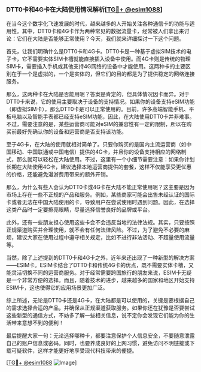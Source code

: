 ### DTT0卡和4G卡在大陆使用情况解析[[TG💪+ @esim1088](https://t.me/s/esim1088)]

在当今这个数字化飞速发展的时代，越来越多的人开始关注各种通信卡的功能与适用性。其中，DTT0卡和4G卡作为两种常见的数据流量卡，经常被人们拿出来讨论：它们在大陆是否能够正常使用？今天，我们就来详细探讨一下这个问题。

首先，让我们明确什么是DTT0卡和4G卡。DTT0卡是一种基于虚拟SIM技术的电子卡，它不需要实体SIM卡槽就能直接插入设备中使用。而4G卡则是传统的物理SIM卡，需要插入手机或其他支持4G网络的设备中才能使用。这两种卡的主要区别在于一个是虚拟的，一个是实体的，但它们的目的都是为了提供稳定的网络连接服务。

那么，这两种卡在大陆是否能用呢？答案是肯定的，但具体情况因卡而异。对于DTT0卡来说，它的使用主要取决于设备的支持情况。如果你的设备支持eSIM功能（即虚拟SIM卡），那么DTT0卡是可以正常使用的。目前，许多高端智能手机、平板电脑以及智能手表都已经支持eSIM功能，因此，在大陆使用DTT0卡并非难事。不过，需要注意的是，某些运营商可能对eSIM的兼容性有一定的限制，所以在购买前最好先确认你的设备和运营商是否支持该功能。

至于4G卡，在大陆的使用就相对简单了。只要你购买的是国内主流运营商（如中国移动、中国联通或中国电信）提供的4G卡，并且你的设备支持相应的网络制式，那么就可以轻松在大陆使用。不过，这里有一个小细节需要注意：如果你计划长期在大陆使用4G卡，建议选择本地运营商提供的套餐，这样不仅能享受更优惠的价格，还能避免漫游费用带来的额外开销。

那么，为什么有些人会认为DTT0卡或4G卡在大陆不能正常使用呢？这主要是因为市场上存在一些不正规的产品和服务。例如，某些商家可能会出售未经认证的国际卡或者无法在中国大陆使用的卡，导致用户在尝试使用时遇到问题。因此，在选择这类产品时一定要擦亮眼睛，尽量选择信誉良好的品牌或平台。

此外，还有一些朋友担心使用这些卡会不会违反当地的法律法规。其实，只要按照正规渠道购买并合理使用，就不会有任何法律风险。不过，为了避免不必要的麻烦，建议大家在使用过程中遵守相关规定，比如不进行非法活动、不超量使用流量等。

当然，除了上述提到的DTT0卡和4G卡之外，近年来还出现了一种新型的解决方案——ESIM卡。ESIM卡结合了DTT0卡和传统4G卡的优点，既不需要实体卡槽，又能灵活切换不同的运营商服务。对于经常需要跨国旅行的朋友来说，ESIM卡无疑是一个非常方便的选择。而且，随着技术的进步，越来越多的国家和地区开始支持ESIM卡，这也使得它的应用场景更加广泛。

综上所述，无论是DTT0卡还是4G卡，在大陆都是可以使用的，关键是要根据自己的需求选择合适的产品，并确保从正规渠道获取服务。如果你还在犹豫是否要尝试这些新型的通信方式，不妨多了解一些相关信息，说不定你会发现它们能为你的生活带来意想不到的便利！

最后提醒大家一句：无论选择哪种卡，都要注意保护个人信息安全，不要随意泄露自己的账户信息或密码。同时，也要养成良好的上网习惯，避免访问不明链接或下载可疑软件，这样才能更好地享受现代科技带来的便捷。

[[TG💪+ @esim1088](https://t.me/s/esim1088) ![Image](https://i.postimg.cc/4NQfJmqS/Snipaste-2025-05-13-00-14-12.png)]